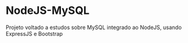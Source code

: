 # NodeJS-MySQL
Projeto voltado a estudos sobre MySQL integrado ao NodeJS, usando ExpressJS e Bootstrap
